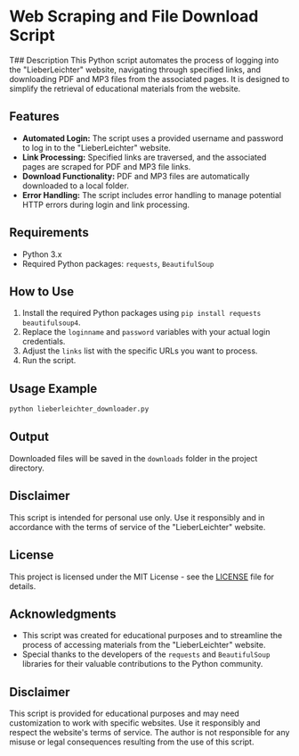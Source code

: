 # Web Scraping and File Download Script

T## Description
This Python script automates the process of logging into the "LieberLeichter" website, navigating through specified links, and downloading PDF and MP3 files from the associated pages. It is designed to simplify the retrieval of educational materials from the website.

## Features
- **Automated Login:** The script uses a provided username and password to log in to the "LieberLeichter" website.
- **Link Processing:** Specified links are traversed, and the associated pages are scraped for PDF and MP3 file links.
- **Download Functionality:** PDF and MP3 files are automatically downloaded to a local folder.
- **Error Handling:** The script includes error handling to manage potential HTTP errors during login and link processing.

## Requirements
- Python 3.x
- Required Python packages: `requests`, `BeautifulSoup`

## How to Use
1. Install the required Python packages using `pip install requests beautifulsoup4`.
2. Replace the `loginname` and `password` variables with your actual login credentials.
3. Adjust the `links` list with the specific URLs you want to process.
4. Run the script.

## Usage Example
```bash
python lieberleichter_downloader.py
```

## Output
Downloaded files will be saved in the `downloads` folder in the project directory.

## Disclaimer
This script is intended for personal use only. Use it responsibly and in accordance with the terms of service of the "LieberLeichter" website.

## License
This project is licensed under the MIT License - see the [LICENSE](LICENSE) file for details.

## Acknowledgments
- This script was created for educational purposes and to streamline the process of accessing materials from the "LieberLeichter" website.
- Special thanks to the developers of the `requests` and `BeautifulSoup` libraries for their valuable contributions to the Python community.
## Disclaimer

This script is provided for educational purposes and may need customization to work with specific websites. Use it responsibly and respect the website's terms of service. The author is not responsible for any misuse or legal consequences resulting from the use of this script.
